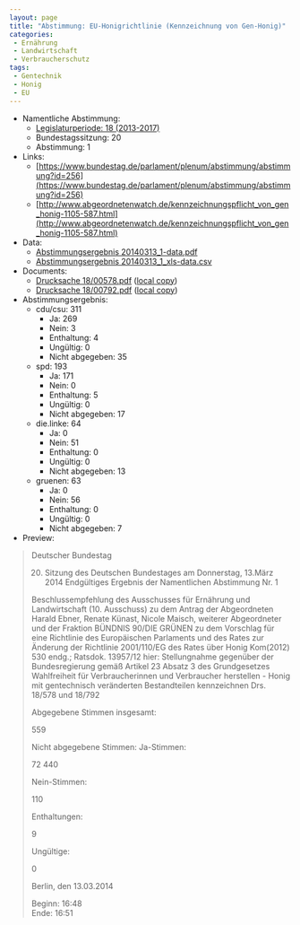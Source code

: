 ```yaml
---
layout: page
title: "Abstimmung: EU-Honigrichtlinie (Kennzeichnung von Gen-Honig)"
categories:
 - Ernährung
 - Landwirtschaft
 - Verbraucherschutz
tags:
 - Gentechnik
 - Honig
 - EU
---
```


* Namentliche Abstimmung:
    * [Legislaturperiode: 18 (2013-2017)](https://de.wikipedia.org/wiki/18._Deutscher_Bundestag)
    * Bundestagssitzung: 20
    * Abstimmung: 1
* Links: 
    * [https://www.bundestag.de/parlament/plenum/abstimmung/abstimmung?id=256](https://www.bundestag.de/parlament/plenum/abstimmung/abstimmung?id=256)
    * [http://www.abgeordnetenwatch.de/kennzeichnungspflicht_von_gen_honig-1105-587.html](http://www.abgeordnetenwatch.de/kennzeichnungspflicht_von_gen_honig-1105-587.html)
* Data: 
    * [Abstimmungsergebnis 20140313_1-data.pdf](/res/abstimmungsliste/20140313_1-data.pdf)
    * [Abstimmungsergebnis 20140313_1_xls-data.csv](/res/abstimmungsliste/analyses/20140313_1_xls-data.csv)
* Documents: 
    * [Drucksache 18/00578.pdf](http://dip21.bundestag.de/dip21/btd/18/005/1800578.pdf) ([local copy](/res/abstimmungsdaten/018-020-01/1800578.pdf))
    * [Drucksache 18/00792.pdf](http://dip21.bundestag.de/dip21/btd/18/007/1800792.pdf) ([local copy](/res/abstimmungsdaten/018-020-01/1800792.pdf))
* Abstimmungsergebnis:
    * cdu/csu: 311
        * Ja: 269
        * Nein: 3
        * Enthaltung: 4
        * Ungültig: 0
        * Nicht abgegeben: 35
    * spd: 193
        * Ja: 171
        * Nein: 0
        * Enthaltung: 5
        * Ungültig: 0
        * Nicht abgegeben: 17
    * die.linke: 64
        * Ja: 0
        * Nein: 51
        * Enthaltung: 0
        * Ungültig: 0
        * Nicht abgegeben: 13
    * gruenen: 63
        * Ja: 0
        * Nein: 56
        * Enthaltung: 0
        * Ungültig: 0
        * Nicht abgegeben: 7
* Preview: 
> Deutscher Bundestag
> 
> 20. Sitzung des Deutschen Bundestages
> am Donnerstag, 13.März 2014
> Endgültiges Ergebnis der Namentlichen Abstimmung Nr. 1
> 
> Beschlussempfehlung des Ausschusses für Ernährung und Landwirtschaft (10. Ausschuss)
> zu dem Antrag der Abgeordneten Harald Ebner, Renate Künast, Nicole Maisch, weiterer
> Abgeordneter und der Fraktion BÜNDNIS 90/DIE GRÜNEN
> zu dem Vorschlag für eine Richtlinie des Europäischen Parlaments und des Rates zur
> Änderung der Richtlinie 2001/110/EG des Rates über Honig Kom(2012) 530 endg.; Ratsdok.
> 13957/12
> hier: Stellungnahme gegenüber der Bundesregierung gemäß Artikel 23 Absatz 3 des
> Grundgesetzes
> Wahlfreiheit für Verbraucherinnen und Verbraucher herstellen - Honig mit gentechnisch
> veränderten Bestandteilen kennzeichnen
> Drs. 18/578 und 18/792
> 
> Abgegebene Stimmen insgesamt:
> 
> 559
> 
> Nicht abgegebene Stimmen:
> Ja-Stimmen:
> 
> 72
> 440
> 
> Nein-Stimmen:
> 
> 110
> 
> Enthaltungen:
> 
> 9
> 
> Ungültige:
> 
> 0
> 
> Berlin, den 13.03.2014
> 
> Beginn: 16:48  
> Ende: 16:51
